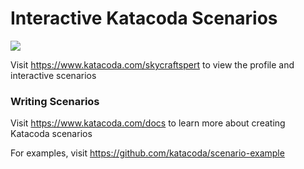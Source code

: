# Interactive Katacoda Scenarios

[![](http://shields.katacoda.com/katacoda/skycraftspert/count.svg)](https://www.katacoda.com/skycraftspert "Get your profile on Katacoda.com")

Visit https://www.katacoda.com/skycraftspert to view the profile and interactive scenarios

### Writing Scenarios
Visit https://www.katacoda.com/docs to learn more about creating Katacoda scenarios

For examples, visit https://github.com/katacoda/scenario-example
